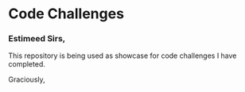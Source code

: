 # Code Challenges

### Estimeed Sirs,

This repository is being used as showcase for code challenges I have completed.

Graciously,
